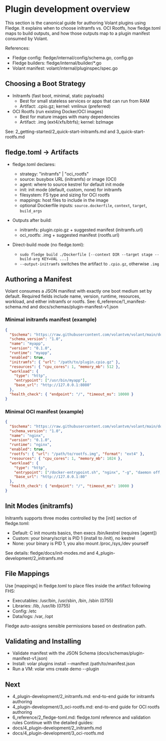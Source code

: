  # Plugin development overview

 This section is the canonical guide for authoring Volant plugins using Fledge.
 It explains when to choose initramfs vs. OCI Rootfs, how fledge.toml maps to build outputs, and how those outputs map to a plugin manifest consumed by Volant.

References:
- Fledge config: fledge/internal/config/schema.go, config.go
- Fledge builders: fledge/internal/builder/*.go
- Volant manifest: volant/internal/pluginspec/spec.go

 ## Choosing a Boot Strategy

 - Initramfs (fast boot, minimal, static payloads)
   - Best for small stateless services or apps that can run from RAM
   - Artifact: .cpio.gz; kernel: vmlinux (preferred)
 - OCI Rootfs (run existing Docker/OCI images)
   - Best for mature images with many dependencies
   - Artifact: .img (ext4/xfs/btrfs); kernel: bzImage

 See: 2_getting-started/2_quick-start-initramfs.md and 3_quick-start-rootfs.md

 ## fledge.toml → Artifacts

 - fledge.toml declares:
   - strategy: "initramfs" | "oci_rootfs"
   - source: busybox URL (initramfs) or image (OCI)
   - agent: where to source kestrel for default init mode
   - init: init mode (default, custom, none) for initramfs
   - filesystem: FS type and sizing for OCI rootfs
   - mappings: host files to include in the image
   - optional Dockerfile inputs: `source.dockerfile`, `context`, `target`, `build_args`

 - Outputs after build:
   - initramfs: plugin.cpio.gz + suggested manifest (initramfs.url)
   - oci_rootfs: <name>.img + suggested manifest (rootfs.url)

- Direct-build mode (no fledge.toml):
  - `sudo fledge build ./Dockerfile [--context DIR --target stage --build-arg KEY=VAL ...]`
  - `--output-initramfs` switches the artifact to `.cpio.gz`, otherwise `.img`

 ## Authoring a Manifest

 Volant consumes a JSON manifest with exactly one boot medium set by default.
 Required fields include name, version, runtime, resources, workload, and either initramfs or rootfs.
 See: 6_reference/1_manifest-schema.md and docs/schemas/plugin-manifest-v1.json

 ### Minimal initramfs manifest (example)
 ```json
 {
   "$schema": "https://raw.githubusercontent.com/volantvm/volant/main/docs/schemas/plugin-manifest-v1.json",
   "schema_version": "1.0",
   "name": "myapp",
   "version": "0.1.0",
   "runtime": "myapp",
   "enabled": true,
   "initramfs": { "url": "/path/to/plugin.cpio.gz" },
   "resources": { "cpu_cores": 1, "memory_mb": 512 },
   "workload": {
     "type": "http",
     "entrypoint": ["/usr/bin/myapp"],
     "base_url": "http://127.0.0.1:8080"
   },
   "health_check": { "endpoint": "/", "timeout_ms": 10000 }
 }
 ```
 
 ### Minimal OCI manifest (example)
 ```json
 {
   "$schema": "https://raw.githubusercontent.com/volantvm/volant/main/docs/schemas/plugin-manifest-v1.json",
   "schema_version": "1.0",
   "name": "nginx",
   "version": "0.1.0",
   "runtime": "nginx",
   "enabled": true,
   "rootfs": { "url": "/path/to/rootfs.img", "format": "ext4" },
   "resources": { "cpu_cores": 1, "memory_mb": 1024 },
   "workload": {
     "type": "http",
     "entrypoint": ["/docker-entrypoint.sh", "nginx", "-g", "daemon off;"],
     "base_url": "http://127.0.0.1:80"
   },
   "health_check": { "endpoint": "/", "timeout_ms": 10000 }
 }
 ```

 ## Init Modes (initramfs)

 Initramfs supports three modes controlled by the [init] section of fledge.toml:
 - Default: C init mounts basics, then execs /bin/kestrel (requires [agent])
 - Custom: your binary/script is PID 1 (install to /init), no kestrel
 - None: your binary is PID 1, you also mount /proc,/sys,/dev yourself

 See details: fledge/docs/init-modes.md and 4_plugin-development/2_initramfs.md

 ## File Mappings

 Use [mappings] in fledge.toml to place files inside the artifact following FHS:
 - Executables: /usr/bin, /usr/sbin, /bin, /sbin (0755)
 - Libraries: /lib, /usr/lib (0755)
 - Config: /etc
 - Data/logs: /var, /opt

 Fledge auto-assigns sensible permissions based on destination path.

 ## Validating and Installing

 - Validate manifest with the JSON Schema (docs/schemas/plugin-manifest-v1.json)
 - Install: volar plugins install --manifest /path/to/manifest.json
 - Run a VM: volar vms create demo --plugin <name>

 ## Next

 - 4_plugin-development/2_initramfs.md: end-to-end guide for initramfs authoring
 - 4_plugin-development/3_oci-rootfs.md: end-to-end guide for OCI rootfs authoring
 - 6_reference/2_fledge-toml.md: fledge.toml reference and validation rules
Continue with the detailed guides:
- docs/4_plugin-development/2_initramfs.md
- docs/4_plugin-development/3_oci-rootfs.md
